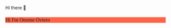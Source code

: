  Hi there 👋
<div>
        <style>
            h1 {
    font-size: medium;
    font-family: Georgia, 'Times New Roman', Times, serif;
    font-weight: 200;
    background-color: tomato;
}
</style>
    <h1>Hi I'm Onome Oviero</h1>

</div>

<!--
**OnomeVera/OnomeVera** is a ✨ _special_ ✨ repository because its `README.md` (this file) appears on your GitHub profile.
<center>

Hi, I’m Onome and I am presently rounding off a program in Frontend web development(react.js) and Soft skills.
My passion is creating responsive and User-friendly Applications(Apps).

I’m currently seeking internship opportunities or full-stack internship opportunities.

I would love to connect with you to find out how to apply and get to the top of your list.

Do I sound like a good fit for your team?

can get in touch with me at onomeoviero@gmail.com

Thanks

Here are some ideas to get you started:

- 🔭 I’m currently working on Building a Profile Creator with JavaScript...
- 🌱 I’m currently learning Frontend Development(React,js)
- 👯 I’m looking to collaborate on all platforms...
- 🤔 I’m looking for help with Internship Opportunities
- 💬 Ask me about HTML/CSS, JavaScript
- 📫 How to reach me: email me at onomeoviero@gmail.com
- <i class="ri-file-list-line"></i>; https://docs.google.com/document/d/1Oh7aaQqKtpa-AIog5-vLhTTf538RWErXNDly-WmEmv4/edit?usp=sharing

- 😄 Know about my experience: ...
- ⚡ Fun fact: Something i will like to do full time is creating/ developing excellent user friendly apps ...
-->
</center>

